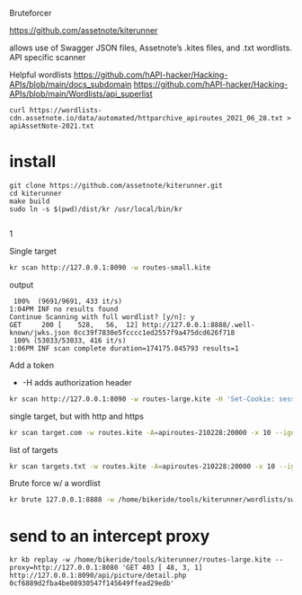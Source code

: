 Bruteforcer

https://github.com/assetnote/kiterunner

allows use of Swagger JSON files, Assetnote’s .kites files, and .txt wordlists.
API specific scanner


Helpful wordlists
https://github.com/hAPI-hacker/Hacking-APIs/blob/main/docs_subdomain
https://github.com/hAPI-hacker/Hacking-APIs/blob/main/Wordlists/api_superlist
```shell
curl https://wordlists-cdn.assetnote.io/data/automated/httparchive_apiroutes_2021_06_28.txt > apiAssetNote-2021.txt
```


# install

```shell
git clone https://github.com/assetnote/kiterunner.git
cd kiterunner
make build
sudo ln -s $(pwd)/dist/kr /usr/local/bin/kr


```
1

Single target
```bash
kr scan http://127.0.0.1:8090 -w routes-small.kite 
```
output
```text
 100%  (9691/9691, 433 it/s)   
1:04PM INF no results found                         
Continue Scanning with full wordlist? [y/n]: y
GET     200 [    528,   56,  12] http://127.0.0.1:8888/.well-known/jwks.json 0cc39f7830e5fcccc1ed2557f9a475dcd626f718
 100% (53033/53033, 416 it/s)             
1:06PM INF scan complete duration=174175.845793 results=1
```

Add a token
  - -H adds authorization header
```bash
kr scan http://127.0.0.1:8090 -w routes-large.kite -H 'Set-Cookie: session=C5JNPOT5SPm1Pb5FK7i29g.CliZldCFz9pA3GaELHvxMlr5cBZGxY8N5yHZL-QOKL0KN5Qy15NI71NGrJesToIRLjQ1KwCWs1kB_WxL63JyLykFJJH6edaOrzGSOG97eCG4PsSF-bUSGdEyqR3Xz-S7q5o7M8-Apq1xSeVHEVHcj5YIvlDABwAMTLCjy2qxFi9vNtUVXbW_MUwppJ5e8o5ytaQJKZUxY7M__qbIiJ5S1fISpCrSTe4PlPP8PZaJbqGz3ybux3lWL-71CySebz7YmYQJKWFvOwivl04YsgyDgKoXJ3O-xj2na4-dhUx9ssE122IFrS9lTT5Z4Q9h2U1ljEgR93DezlSgwGpaAL84KQ.1693851108660.86400000.7t5NqoXH3IyQawZLEgUsRil3MvXym3C2GwgmD7hkx-A'
```

single target, but with http and https
```bash
kr scan target.com -w routes.kite -A=apiroutes-210228:20000 -x 10 --ignore-length=34
```

list of targets
```bash
kr scan targets.txt -w routes.kite -A=apiroutes-210228:20000 -x 10 --ignore-length=34
```

Brute force w/ a wordlist
```bash
kr brute 127.0.0.1:8888 -w /home/bikeride/tools/kiterunner/wordlists/swagger-wordlist.txt 

```

# send to an intercept proxy
```shell
kr kb replay -w /home/bikeride/tools/kiterunner/routes-large.kite --proxy=http://127.0.0.1:8080 'GET 403 [ 48, 3, 1] http://127.0.0.1:8090/api/picture/detail.php 0cf6889d2fba4be08930547f145649ffead29edb'
```
